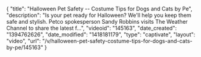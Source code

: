 {
    "title": "Halloween Pet Safety -- Costume Tips for Dogs and Cats by Pe",
    "description": "Is your pet ready for Halloween? We'll help you keep them safe and stylish. Petco spokesperson Sandy Robbins visits The Weather Channel to share the latest f...",
    "videoid": "145163",
    "date_created": "1394762626",
    "date_modified": "1418181179",
    "type": "captivate",
    "layout": "video",
    "url": "\/v\/halloween-pet-safety-costume-tips-for-dogs-and-cats-by-pe\/145163"
}